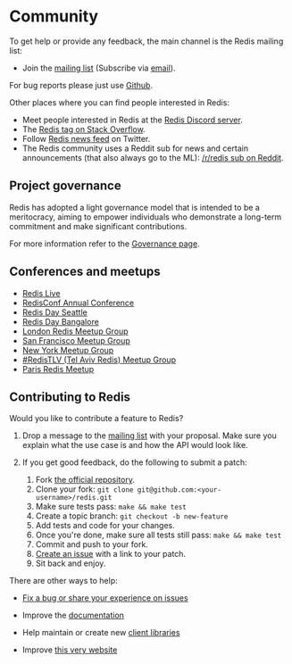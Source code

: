Community
===

To get help or provide any feedback, the main channel is the Redis mailing list:

* Join the [mailing list](http://groups.google.com/group/redis-db) (Subscribe via [email](mailto:redis-db+subscribe@googlegroups.com)).

For bug reports please just use [Github](https://github.com/redis/redis).

Other places where you can find people interested in Redis:

* Meet people interested in Redis at the [Redis Discord server](https://discord.gg/redis).
* The [Redis tag on Stack Overflow](http://stackoverflow.com/questions/tagged/redis?sort=newest&pageSize=30).
* Follow [Redis news feed](http://twitter.com/redisfeed) on Twitter.
* The Redis community uses a Reddit sub for news and certain announcements (that also always go to the ML): [/r/redis sub on Reddit](https://www.reddit.com/r/redis/).

Project governance
---

Redis has adopted a light governance model that is intended to be a meritocracy, aiming to empower individuals who demonstrate a long-term commitment and make significant contributions.

For more information refer to the [Governance page](/topics/governance).

Conferences and meetups
---

* [Redis Live](https://meetups.redis.com/redis-live/)
* [RedisConf Annual Conference](https://redis.com/redisconf)
* [Redis Day Seattle](https://connect.redis.com/redisdayseattle/mktg)
* [Redis Day Bangalore](https://connect.redis.com/redisdaybangalore)
* [London Redis Meetup Group](https://www.meetup.com/Redis-London)
* [San Francisco Meetup Group](http://sfmeetup.redis.io)
* [New York Meetup Group](https://www.meetup.com/New-York-REDIS-Meetup)
* [#RedisTLV (Tel Aviv Redis) Meetup Group](https://www.meetup.com/Tel-Aviv-Redis-Meetup)
* [Paris Redis Meetup](https://www.meetup.com/Paris-Redis-Meetup/)

Contributing to Redis
---

Would you like to contribute a feature to Redis?

1. Drop a message to the [mailing list](http://groups.google.com/group/redis-db) with your proposal. Make sure you explain what the use case is and how the API would look like.

2. If you get good feedback, do the following to submit a patch:

    1. Fork [the official repository](http://github.com/redis/redis).
    2. Clone your fork: `git clone git@github.com:<your-username>/redis.git`
    3. Make sure tests pass: `make && make test`
    4. Create a topic branch: `git checkout -b new-feature`
    5. Add tests and code for your changes.
    6. Once you're done, make sure all tests still pass: `make && make test`
    7. Commit and push to your fork.
    8. [Create an issue](https://github.com/redis/redis/issues) with a link to your patch.
    9. Sit back and enjoy.

There are other ways to help:

* [Fix a bug or share your experience on issues](https://github.com/redis/redis/issues)

* Improve the [documentation](http://github.com/redis/redis-doc)

* Help maintain or create new [client libraries](/clients)

* Improve [this very website](http://github.com/redis/redis-io)
